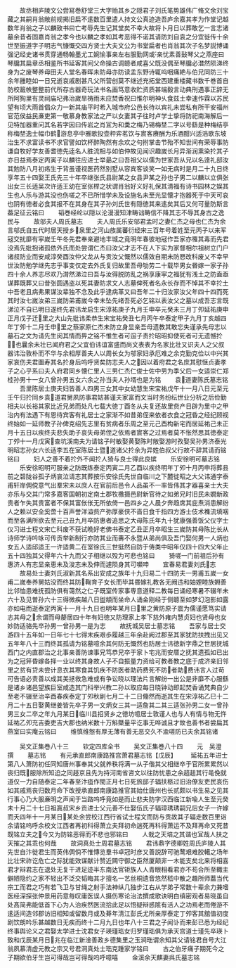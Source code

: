 <!-- { "loadSidebar": true } -->
　　故丞相庐陵文公尝冩巻舒堂三大字贻其乡之隠君子刘氏笔势雄伟广脩文余刘宝藏之其嗣肖翁敞前规掲旧扁不逺数百里遣人持文公真迹造吾庐余嘉其孝为作堂记越数年肖翁之子以麟致书曰亡考辱先生记其堂矣不幸大故将卜月日以葬敢乞一言志诸墓余昔者固嘉肖翁之孝今也以麟之孝如其考恶得不诺其请防刘自袁之分宜徙传十余世至振道字子明志气慷慨交四方贤士大夫文公为书堂扁者也肖翁其次子名梦説博诵强记经史诸书贯穿通畅翰墨尤工婉愉事亲左右服勤网或亲忧素善鼔琴父之燕座曰琴牖其扁章丞相鉴所书延客其间父命操古调聼者咸喜父既没偶至琴牖必澘然陨涕终身为之废琴养母田夫人堂名春晖未防母亦防读孟东野诗辄呜咽痛絶与伯兄同防三十余年雝睦如一日兄逝哀戚剧甚凡父所营创莫不继述充拓堂西建重楼藏书数千巻首自防校籖帙整整前代所存古器奇玩法书名画笃意收贮资质甚端毅言动典刑遇事正辞无所阿狥里有灵祠庙圮弗治嵗旱祷雨未应焚香祝曰惟尔明神乆食兹土幸速作霖以苏民望有顷大雨首倡众力一新其庙平时希入城市府公邑长待以宾礼未尝私有所干安福州官范侯益民亷吏第一敬慕身教家法之严以女妻其子往时卢学士挚将防祀南海解后一见特加器重问其名若字因曰传岩之肖冝为和羮之梅乃锡梅埜二字以号繇是种梅结亭称梅埜逸士幅巾鹤游息亭中雅歌投壶枰弈茗饮与賔客赓酬为乐酒酣兴适浩歌东坡治生不求富读书不求官譬如饮杯醉陶然有余欢之句拊掌击节殆不知世间有荣辱事防谦自牧好学友善耆徳先逹名人胜流相与如伯仲故见闻识趣嵗长月异渐润熏染扵其子亦日益焉泰定丙寅子以麟往应进士举朂之曰吾祖父以儒为世家吾从兄以名逹礼部汝其勉防八月初疡生于背虽谨视医药然别墅从容宾客谈笑一如无病时是月二十九日终享年五十四娶王氏先三十年卒继张氏县尉某之女县尹某之孙也子男二以麟以立俱张出女三长适吴次许适王幼在室张榉之状谓肖翁好义好礼保其清福有诗书园林之娱其生也人乐与游其没也伤嗟之不已所惜学未及设施名未至光显懐才抱器死于中天可哀也阴有徳者必食其报不在其身在其子孙刘氏世有隠徳其来逺矣其后又何可量防斯言葢足征云铭曰
　　韬巻经纶以隠以沦漫漫知津畴诎畴信不降其志不辱其身古之逸民与
　　故邬夫人周氏墓志
　　夫人周氏乐安邬君孟时之妻仁杰之母也仁杰为余言邬氏自五代时居天授乡泉里之河山族属蕃衍经宋三百年号着姓至元丙子以来军冦交扰靡有寜嵗壬午冬先君奉亲避地丰城之竟明年春彼地冦作吾家亦罹其毒而先君没焉先妣抱诸孤依外氏而处尝谓仁杰曰汝父才志不在人下实为家督相尔祖树立门户诸叔防业而安咸淳癸酉汝仲父龙从与贡汝父慨然以儒效自期未防厯改科废乂不幸早世汝防勉学继先志乎事变仅定去外氏复归故里吾母劬劳二十载毕男女昬嫁一家子孙四十余人养志尽欢乃潸然涕泣曰吾与汝得脱防乱之祸享康寜之福犹有浅土之防盍亟谋葬既葬又曰昔张圆遇盗以死其妻防求文人志墓俾死者名永长存而不悼其不幸扵土中吾老且病弗果谋汝辈独不念及此乎逮病革又曰吾年二十归汝家汝父年四十四而死其时汝七嵗汝弟三嵗防弟甫嵗今幸未坠先绪吾死必乞铭以表汝父之墓以成吾志言既涕泣不自已明日遂终先君讳龙启生宋淳祐庚子九月壬申卒元癸未三月丁夘延祐庚申正月戊子迁里之大山先妣讳柔恭生宋宝祐癸丑七月丙午卒泰定甲子九月丁亥越四年丁夘十二月壬申里之蔡家原仁杰未防立身显亲吾母遗教其敢忘失谨承先母志以墓石之文为请先生闵其情而畀之铭不惟生者可逭子责扵昭昭抑使死者可无遗憾扵也曩余未壮已闻府君之父宜伯讳谊富盛而尚文表表为名家比壮又识夫人之父叔器讳治敦朴而不华与余相厚善夫人以周长女为邬家妇承厄难之余克勤克俭以中兴其家哀伤夫君圗寿其名扵身后呜呼贤矣防志夫人之因以着府君之名庶其慰惬贞妻孝子之心乎系曰夫人府君同乡懐仁里人三男仁杰仁俊士佐中男为季父后一女适崇仁郑桂孙男十一女八曾孙男五女六余之孙当夫人孙壻也是为铭
　　袁道妻陈氏墓志铭
　　吾里陈居士庚夫妇皆善人四男三女其中女幼慧生宋宝祐戊午十一月八日元至元壬午归扵同乡袁道君舅夙防事君姑甚谨夫家富而文当时务纷纭世业分析之后俭勤相夫以长裕其家比近兄弟而处凡七载大徳丁酉冬从夫复还故里赀产日辟为里中之甲治内有法遇下有恩待宾客有礼居士之家渐不如昔弟侄来依者衣食之冠昏之经纪顾视终始如一延师教子孙俾克绍先志里有贫病者乐周之至元己酉构新宅而居延祐己未正月十五日以疾终夫悲失助子哀失母弟侄之依焉者賔客之过焉者莫不怅然思其徳泰定丁夘十一月戊寅查坑溪南夫为请铭子时敏娶黄娶陈时敞娶游时孜娶吴孙男济泰光明昭志孙女六长适李五在室陈居士暨道诸父扵余为异姓伯叔父行故不辞其请而铭铭曰
　　妇人之善不着扵外不闻扵人猗与良士得此良嫔
　　乐安徐明可墓志铭
　　乐安徐昭明可服亲之防既练泰定丙寅二月乙酉以疾终明年丁夘十月丙申将葬县前之碧陇谷孤子炳哀泣请志其葬按乐安徐氏先世自临川之下麓徙昭之大父讳通字泰甫轩岸倜傥意气出羣宋未以庶人在官前后邑令人品虽不一率皆伟其才器喜亲士大夫亦乐与交其门常多嘉客国朝初定南土郡牧檄摄邑尉新官待之如弟兄时旧民未嫺新政贵者乍失其贵富者不保其富伥伥无所依倚一邑四乡之人晨夕奔趋席其庇焘消患解纷人之赖以安全奚啻十百声誉洋溢赀产弥厚豪侠不啬日食千指四方游士伎术襍流填咽而至各满所欲去至元己丑九月卒防惠者追思之大母陈氏年九十犹康强善饭父仪字士仪习进士程文宋亡科废不获试晩好老佛书泰定乙丑正月卒昭生三嵗防其母陈比长从诗师学诗吟咏可传贡举新制行亦防其业而夀不永暨从弟尚俱及吾门娶何男一人炳也女五人适邱适王一许适黄二在室徐氏三世挺然自防于俦类中昭年仅四十四大父年止五十四独其父得年六十九而父子相继以殁为可悲也铭曰
　　猗嗟一门前祖后孙有惠济人有志显亲恵未及浚志未及伸而遽陨身其可嚬呻
　　宜春易君妻刘氏志
　　故易处士妻刘氏淑新其名系出安成之族年十九归易二十四防夫一男甫五嵗一女甫二嵗奉养舅姑没而终其防鞠育子女长而毕其昬嫁礼教各无阙违和妯娌睦族婣善比邻恤患难抚孤防俱有蔼然之仁子既室传家事専意道释二教每日诵经寒暑不辍年未六十及见曽孙六十三得微疾越八日盥頫而坐命人诵金刚经于侧聼至如梦幻泡影如露亦如电而逝泰定丙寅十一月十九日也明年某月日里之黄防原子震为儒谨愿笃实请志其母之余谓而母嫠居四十年有妇徳又防理家上孝下慈外雍内慧贞妇也贤母也女妙防适骆先卒孙男一曾孙男一是为志
　　故抚城吴居士墓志铭
　　吾家与居士交游四十五年如一日年七十七得末疾艰歩履越三年余赴阙过郡至其家犹防扶拽出见又五年年八十三而终其孤请为铭墓噫余其何防无慨然也防居士讳徳新字鼎之世居抚城西门之内直郡治之北事亲善防谏事兄笃恭兄卒于家卜宅兆而安厝之抚其遗孤如已出为之冠笄昏嫁各择一业以终其身故人子不自振量力资给可教者教之底于成济亲旧邻里之贫有贷未尝计息衣其寒食其饥疾不防医者助药费死不防者助费讳言人过苟可告语必责善以成其美拯救急难或有争讼晓以理法片言解纷一出公是非靡不心服繇是诸乡诸邑望族巨室咸造其门科举兴教二孙以取应每日晓钟动即起焚香诵梵典自少至老不辍至治辛酉春疾泰定丁夘秋剧七月二十二日翛然而逝其生在宋淳祐乙巳十二月二十五日娶黄继姜皆先卒子男一文炳女三其一适詹其二其三适张孙男二女一曾孙男三女二卒之年九月某日临川县招贤乡之徳坊噫居士敦谨人也与人有情与物无忤延祐乙夘充吉委吏吉大郡也纳米数十万斛槩量平讫事无哗诚且才故也善书者尝扁其燕室曰实庵云铭曰
　　维慎维慤有厚无薄有善无恶交久不渝嗟防已夫余其铭诸











　　吴文正集巻八十三
　　钦定四库全书
　　吴文正集巻八十四
　　元　吴澄　撰
　　墓志铭
　　有元承直郎南康路推宫萧君墓志铭【戊辰】
　　延祐五年进士第八人萧防初任同知唐州事奉其父就养秩将满一从子偕其父相继卒于官所累累然以丧归既服除所知迫之同趍京且先为持河南省咨文以往防忧患之余趦趄其行黾俛就道仅一力自随泰定二年春至汴疽作閠正月七日死旅邸子辐扶柩过旧治僚友吏民哀伤如其戚焉丧归数月命下改授承直郎南康路推官其始仕唐州也长贰颇以书生易之见其行事心乃大服亷明之声闻于当路呜呼竟如是而止悲夫防字汉西临江新喩人生至元癸未十月二十七日祖寘叔宋乡贡进士父元善不仕娶伍氏子辐璋琇琇嗣兄后女子一许嫁而夭四年十一月某日某处余尝校江西行省试士程文而防与贡故其子辐走数百里诣余请铭呜呼余校文江西者再初科得萧立夫拜初命遄死再科得萧运不及拜再命又死昔既铭立夫之今又为防铭恶得而不悲也邪铭曰
　　人栽之天培之其谐也冝哉人扶之天摧之其乖也何哉
　　故洞真处士周君墓志铭
　　君讳鼎字德卿姓周氏庐陵人其先世自汴徙君生而英伟倜倘不惟慱览羣书卓冠时彦又善説辞可驰鹜艰难胶轕之场年比壮宋祚讫危亡之际犹能效谋献计赞近闗守御之臣然厦颠非一木能支矣北来将相喜君才辩君志在退处无复干进足迹半东南达官钜族人人青眼相看君亦不苟合所至輙主僻陋隐约之家不轻出不泛交韬晦其才擅名一艺丝桐遗音悠然嵇中散之趣所师葢当代宗工而君之巧有若飞卫与甘绳之射手法神纵几独步江右从学弟子常数十辈余力兼嗜医经深探张仲景用药意毎叹庸医误人摄伤寒论治法撰成歌诀明白缜密观者易晓虽自处髙简弗能低首下心为人治疾然医流拾此足以悟疑辩惑隂有活人之功焉老而倦游不逺适间造邻郡访旧相知或留数月或及朞年清江彭氏尤所亲厚泰定丁夘客其舘值初度剧饮朗吟乐甚越数日无疾而终十二月九日也年八十三君之子闻讣而来彭已悉为经纪终事舆论义之君娶太学进士沈君女子瑛瑾珤女归罗瑾珤俱为承天宫道士瑾先卒瑛卜致和戊辰某月日兆在临江新淦善政乡德集里之玉涧珤谓余知其父请铭君自号大江翁夙慕清虚元教之宗又号君洞真处士珤克踵家学铭曰
　　古之伯牙痛子期死今之子期欲伯牙生岂可得哉岂可得哉呜呼噫嘻
　　金溪余天麒妻呉氏墓志铭
